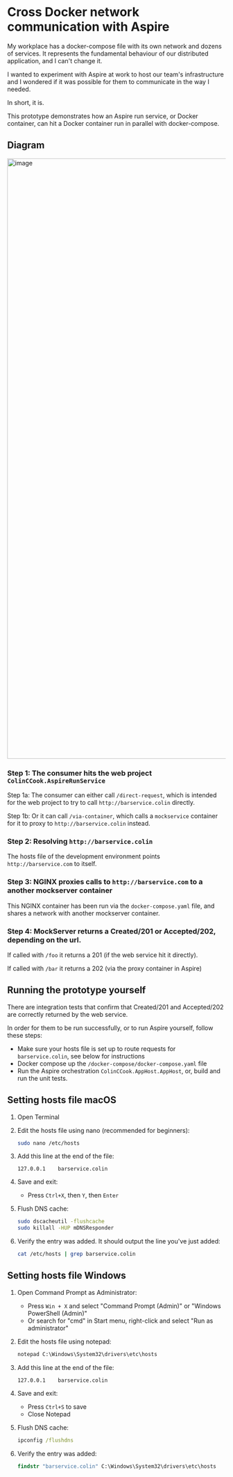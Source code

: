 # Cross Docker network communication with Aspire

My workplace has a docker-compose file with its own network and dozens of services. It represents the fundamental behaviour of our distributed application, and I can't change it.

I wanted to experiment with Aspire at work to host our team's infrastructure and I wondered if it was possible for them to communicate in the way I needed.

In short, it is.

This prototype demonstrates how an Aspire run service, or Docker container, can hit a Docker container run in parallel with docker-compose.

## Diagram

<img width="3587" height="1382" alt="image" src="https://github.com/user-attachments/assets/9c3f46b3-d39f-4d44-86a2-164819dfdb90" />

### Step 1: The consumer hits the web project `ColinCCook.AspireRunService`

Step 1a: The consumer can either call `/direct-request`, which is intended for the web project to try to call `http://barservice.colin` directly.

Step 1b: Or it can call `/via-container`, which calls a `mockservice` container for it to proxy to `http://barservice.colin` instead.

### Step 2: Resolving `http://barservice.colin`

The hosts file of the development environment points `http://barservice.com` to itself.

### Step 3: NGINX proxies calls to `http://barservice.com` to a another mockserver container

This NGINX container has been run via the `docker-compose.yaml` file, and shares a network with another mockserver container.

### Step 4: MockServer returns a Created/201 or Accepted/202, depending on the url.

If called with `/foo` it returns a 201 (if the web service hit it directly). 

If called with `/bar` it returns a 202 (via the proxy container in Aspire)

## Running the prototype yourself

There are integration tests that confirm that Created/201 and Accepted/202 are correctly returned by the web service.

In order for them to be run successfully, or to run Aspire yourself, follow these steps:

- Make sure your hosts file is set up to route requests for `barservice.colin`, see below for instructions
- Docker compose up the `/docker-compose/docker-compose.yaml` file
- Run the Aspire orchestration  `ColinCCook.AppHost.AppHost`, or, build and run the unit tests. 

## Setting hosts file macOS

1. Open Terminal
2. Edit the hosts file using nano (recommended for beginners):
   ```bash
   sudo nano /etc/hosts
   ```

3. Add this line at the end of the file:
   ```
   127.0.0.1    barservice.colin
   ```

4. Save and exit:
   - Press `Ctrl+X`, then `Y`, then `Enter`

5. Flush DNS cache:
   ```bash
   sudo dscacheutil -flushcache
   sudo killall -HUP mDNSResponder
   ```

6. Verify the entry was added. It should output the line you've just added:
   ```bash
   cat /etc/hosts | grep barservice.colin
   ```

## Setting hosts file Windows

1. Open Command Prompt as Administrator:
   - Press `Win + X` and select "Command Prompt (Admin)" or "Windows PowerShell (Admin)"
   - Or search for "cmd" in Start menu, right-click and select "Run as administrator"

2. Edit the hosts file using notepad:
   ```cmd
   notepad C:\Windows\System32\drivers\etc\hosts
   ```

3. Add this line at the end of the file:
   ```
   127.0.0.1    barservice.colin
   ```

4. Save and exit:
   - Press `Ctrl+S` to save
   - Close Notepad

5. Flush DNS cache:
   ```cmd
   ipconfig /flushdns
   ```

6. Verify the entry was added:
   ```cmd
   findstr "barservice.colin" C:\Windows\System32\drivers\etc\hosts
   ```
